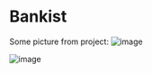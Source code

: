 # Bankist
Some picture from project:
![image](https://user-images.githubusercontent.com/86565241/194794254-11c06592-1bc4-4cad-9a40-3fec09e65ccc.png)

![image](https://user-images.githubusercontent.com/86565241/194794355-322609ee-ed47-4723-9577-cf2dcc6f3243.png)
